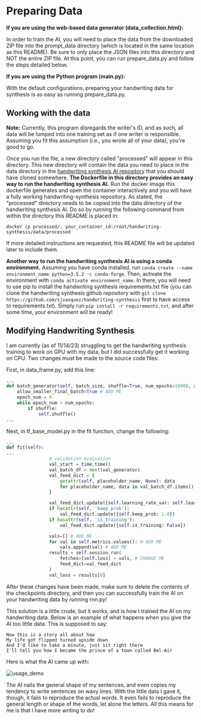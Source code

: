 # Preparing Data

**If you are using the web-based data generator (data_collection.html):**

In order to train the AI, you will need to place the data from the downloaded ZIP file into the prompt_data directory (which is located in the same location as this README). Be sure to only place the JSON files into this directory and NOT the entire ZIP file. At this point, you can run prepare_data.py and follow the steps detailed below.

**If you are using the Python program (main.py):**

With the default configurations, preparing your handwriting data for synthesis is as easy as running prepare_data.py. 

## Working with the data

**Note:** Currently, this program disregards the writer's ID, and as such, all data will be lumped into one training set as if one writer is responsible. Assuming you fit this assumption (i.e., you wrote all of your data), you're good to go. 

Once you run the file, a new directory called "processed" will appear in this directory. This new directory will contain the data you need to place in the data directory in the [handwriting synthesis AI repository](https://github.com/sjvasquez/handwriting-synthesis) that you should have cloned somewhere. **The Dockerfile in this directory provides an easy way to run the handwriting synthesis AI.** Run the docker image this dockerfile generates and open the container interactively and you will have a fully working handwriting-synthesis repository. As stated, the "processed" directory needs to be copied into the data directory of the handwriting synthesis AI. Do so by running the following command from within the directory this README is placed in:

```
docker cp processed/. your_container_id:/root/handwriting-synthesis/data/processed
```

If more detailed instructions are requested, this README file will be updated later to include them.

**Another way to run the handwriting synthesis AI is using a conda environment.** Assuming you have conda installed, run ```conda create --name environment_name python=3.5.2 -c conda-forge```. Then, activate the environment with ```conda activate environment_name```. In there, you will need to use pip to install the handwriting synthesis requirements.txt file (you can clone the handwriting synthesis github repository with ```git clone https://github.com/sjvasquez/handwriting-synthesis``` first to have access to requirements.txt). Simply run ```pip install -r requirements.txt```, and after some time, your environment will be ready!

## Modifying Handwriting Synthesis
I am currently (as of 11/14/23) struggling to get the handwriting synthesis training to work on GPU with my data, but I did successfully get it working on CPU. Two changes must be made to the source code files:

First, in data_frame.py, add this line:
```python
...
def batch_generator(self, batch_size, shuffle=True, num_epochs=10000, allow_smaller_final_batch=False):
    allow_smaller_final_batch=True # ADD ME
    epoch_num = 0
    while epoch_num < num_epochs:
        if shuffle:
            self.shuffle()
...
```
Next, in tf_base_model.py in the fit function, change the following:
```python
...
def fit(self):
...
                # validation evaluation
                val_start = time.time()
                val_batch_df = next(val_generator)
                val_feed_dict = {
                    getattr(self, placeholder_name, None): data
                    for placeholder_name, data in val_batch_df.items() if hasattr(self, placeholder_name)
                }

                val_feed_dict.update({self.learning_rate_var: self.learning_rate, self.beta1_decay_var: self.beta1_decay})
                if hasattr(self, 'keep_prob'):
                    val_feed_dict.update({self.keep_prob: 1.0})
                if hasattr(self, 'is_training'):
                    val_feed_dict.update({self.is_training: False})

                vals=[] # ADD ME
                for val in self.metrics.values(): # ADD ME
                    vals.append(val) # ADD ME
                results = self.session.run(
                    fetches=[self.loss] + vals, # CHANGE ME
                    feed_dict=val_feed_dict
                )
                val_loss = results[0]
```

After these changes have been made, make sure to delete the contents of the checkpoints directory, and then you can successfully train the AI on your handwriting data by running rnn.py!

This solution is a little crude, but it works, and is how I trained the AI on my handwriting data. Below is an example of what happens when you give the AI too little data. This is supposed to say:

```
Now this is a story all about how
My life got flipped turned upside down
And I'd like to take a minute, just sit right there
I'll tell you how I became the prince of a town called Bel-Air
```

Here is what the AI came up with:

![usage_demo](https://github.com/acmattson3/handwriting-data/assets/112522139/a2a75355-0784-46aa-858c-703b41025f7f)

The AI nails the general shape of my sentences, and even copies my tendency to write sentences on wavy lines. With the little data I gave it, though, it fails to reproduce the actual words. It even fails to reproduce the general length or shape of the words, let alone the letters. All this means for me is that I have more writing to do!
